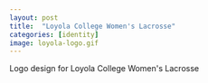 ```yaml
---
layout: post
title:  "Loyola College Women's Lacrosse"
categories: [identity]
image: loyola-logo.gif
---
```


Logo design for Loyola College Women's Lacrosse